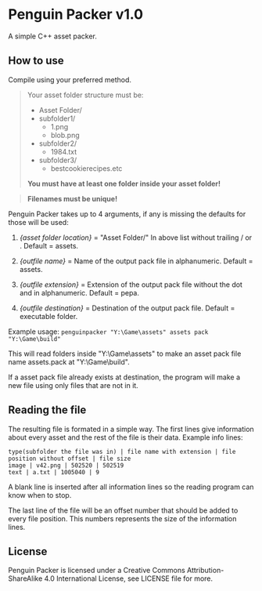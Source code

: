 # Penguin Packer v1.0
A simple C++ asset packer.

## How to use
Compile using your preferred method.

>Your asset folder structure must be:
>
>* Asset Folder/
>  * subfolder1/
>    * 1.png
>    * blob.png
>  * subfolder2/
>    * 1984.txt
>  * subfolder3/
>    * bestcookierecipes.etc
>
>**You must have at least one folder inside your asset folder!**

>**Filenames must be unique!**

Penguin Packer takes up to 4 arguments, if any is missing the defaults for those will be used:

1. *{asset folder location}* = "Asset Folder/" In above list without trailing / or \. Default = assets.

2. *{outfile name}* = Name of the output pack file in alphanumeric. Default = assets.

3. *{outfile extension}* = Extension of the output pack file without the dot and in alphanumeric. Default = pepa.

4. *{outfile destination}* = Destination of the output pack file. Default = executable folder.

Example usage: `penguinpacker "Y:\Game\assets" assets pack  "Y:\Game\build"`

This will read folders inside "Y:\Game\assets" to make an asset pack file name assets.pack at "Y:\Game\build".

If a asset pack file already exists at destination, the program will make a new file using only files that are not in it.

## Reading the file
The resulting file is formated in a simple way. The first lines give information about every asset and the rest of the file is their data. Example info lines:

```
type(subfolder the file was in) | file name with extension | file position without offset | file size
image | v42.png | 502520 | 502519
text | a.txt | 1005040 | 9
```

A blank line is inserted after all information lines so the reading program can know when to stop.

The last line of the file will be an offset number that should be added to every file position. This numbers represents the size of the information lines.

## License
Penguin Packer is licensed under a Creative Commons Attribution-ShareAlike 4.0 International License, see LICENSE file for more.